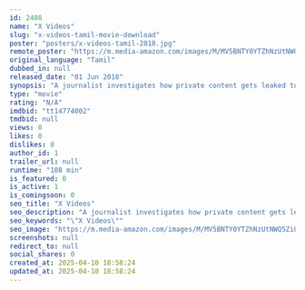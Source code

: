 ```yaml
---
id: 2408
name: "X Videos"
slug: "x-videos-tamil-movie-download"
poster: "posters/x-videos-tamil-2018.jpg"
remote_poster: "https://m.media-amazon.com/images/M/MV5BNTY0YTZhNzUtNWQ5Zi00NzliLWI3ZDQtOTcyZjhjYTBkNzU2XkEyXkFqcGc@._V1_SX300.jpg"
original_language: "Tamil"
dubbed_in: null
released_date: "01 Jun 2018"
synopsis: "A journalist investigates how private content gets leaked to adult sites, leading his friend to suicide when his wife's video is exposed."
type: "movie"
rating: "N/A"
imdbid: "tt14774002"
tmdbid: null
views: 0
likes: 0
dislikes: 0
author_id: 1
trailer_url: null
runtime: "108 min"
is_featured: 0
is_active: 1
is_comingsoon: 0
seo_title: "X Videos"
seo_description: "A journalist investigates how private content gets leaked to adult sites, leading his friend to suicide when his wife's video is exposed."
seo_keywords: "\"X Videos\""
seo_image: "https://m.media-amazon.com/images/M/MV5BNTY0YTZhNzUtNWQ5Zi00NzliLWI3ZDQtOTcyZjhjYTBkNzU2XkEyXkFqcGc@._V1_SX300.jpg"
screenshots: null
redirect_to: null
social_shares: 0
created_at: 2025-04-10 18:58:24
updated_at: 2025-04-10 18:58:24
---
```


